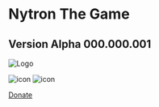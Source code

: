 # Nytron The Game


## Version Alpha 000.000.001
![Logo](https://user-images.githubusercontent.com/89956790/149055893-d8024996-0196-49c8-9eaf-708248168b86.png)

![icon](https://img.shields.io/badge/Version-Alpha%20V000.000.001-brightgreen) ![icon](https://img.shields.io/badge/Build-Up%20To%20Date-succes)


          
[Donate](https://www.paypal.com/donate/?hosted_button_id=BSZ4GPYGCKC28)

